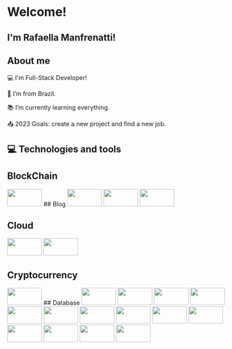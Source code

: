 # Welcome!

 

## I'm Rafaella Manfrenatti!

 
## About me

:computer: I'm Full-Stack Developer!

:house_with_garden: I’m from Brazil.

:books: I’m currently learning everything.

:outbox_tray: 2023 Goals: create a new project and find a new job.


## :computer: Technologies and tools


 ## BlockChain
 <img src="https://img.shields.io/badge/Blockchain.com-121D33?logo=blockchaindotcom&logoColor=fff&style=for-the-badge" width="80" height="40"/>
 ## Blog
 <img src="https://img.shields.io/badge/Blogger-FF5722?style=for-the-badge&logo=blogger&logoColor=white" width="80" height="40"/>
  <img src="https://img.shields.io/badge/Wordpress-21759B?style=for-the-badge&logo=wordpress&logoColor=white" width="80" height="40"/>
  <img src="https://img.shields.io/badge/RSS-FFA500?style=for-the-badge&logo=rss&logoColor=white" width="80" height="40"/>
  
  ## Cloud
 <img src="https://img.shields.io/badge/iCloud-3693F3?style=for-the-badge&logo=iCloud&logoColor=white" width="80" height="40"/>
  <img src="https://img.shields.io/badge/Google_Cloud-4285F4?style=for-the-badge&logo=google-cloud&logoColor=white" width="80" height="40"/>
  
  ## Cryptocurrency 
 <img src="https://img.shields.io/badge/Ethereum-3C3C3D?style=for-the-badge&logo=Ethereum&logoColor=white" width="80" height="40"/>
  ## Database
  <img src="https://img.shields.io/badge/MySQL-005C84?style=for-the-badge&logo=mysql&logoColor=white" width="80" height="40"/>
  

 
   <img src="	https://img.shields.io/badge/Canva-%2300C4CC.svg?&style=for-the-badge&logo=Canva&logoColor=white" width="80" height="40"/>
  <img src="https://img.shields.io/badge/freecodecamp-27273D?style=for-the-badge&logo=freecodecamp&logoColor=white" width="80" height="40"/>
  
  
  <img src=" https://img.shields.io/badge/Bootstrap-563D7C?style=for-the-badge&logo=bootstrap&logoColor=white" width="80" height="40"/>
  
   
  <img src=" https://img.shields.io/badge/Nintendo_3DS-D12228?style=for-the-badge&logo=nintendo-3ds&logoColor=white" width="80" height="40"/>
   
  <img src=" https://img.shields.io/badge/Nintendo_Switch-E60012?style=for-the-badge&logo=nintendo-switch&logoColor=white" width="80" height="40"/>
   
  <img src=" https://img.shields.io/badge/Discord-5865F2?style=for-the-badge&logo=discord&logoColor=white" width="80" height="40"/>
  
  <img src="https://img.shields.io/badge/Google%20Meet-00897B?style=for-the-badge&logo=google-meet&logoColor=white" width="80" height="40"/>
  <img src=" 	https://img.shields.io/badge/Microsoft_Teams-6264A7?style=for-the-badge&logo=microsoft-teams&logoColor=white" width="80" height="40"/>
  <img src=" https://img.shields.io/badge/Skype-00AFF0?style=for-the-badge&logo=skype&logoColor=white" width="80" height="40"/>
  
 
  <img src="https://img.shields.io/badge/Zoom-2D8CFF?style=for-the-badge&logo=zoom&logoColor=white" width="80" height="40"/>
  <img src="https://img.shields.io/badge/Notepad++-90E59A.svg?style=for-the-badge&logo=notepad%2B%2B&logoColor=black" width="80" height="40"/>
  
   <img src="https://img.shields.io/badge/Visual_Studio_Code-0078D4?style=for-the-badge&logo=visual%20studio%20code&logoColor=white" width="80" height="40"/>
   
 
   <img src="https://img.shields.io/badge/VSCode-0078D4?style=for-the-badge&logo=visual%20studio%20code&logoColor=white" width="80" height="40"/>
 
  
  
  
  
  
  
  
  
 
